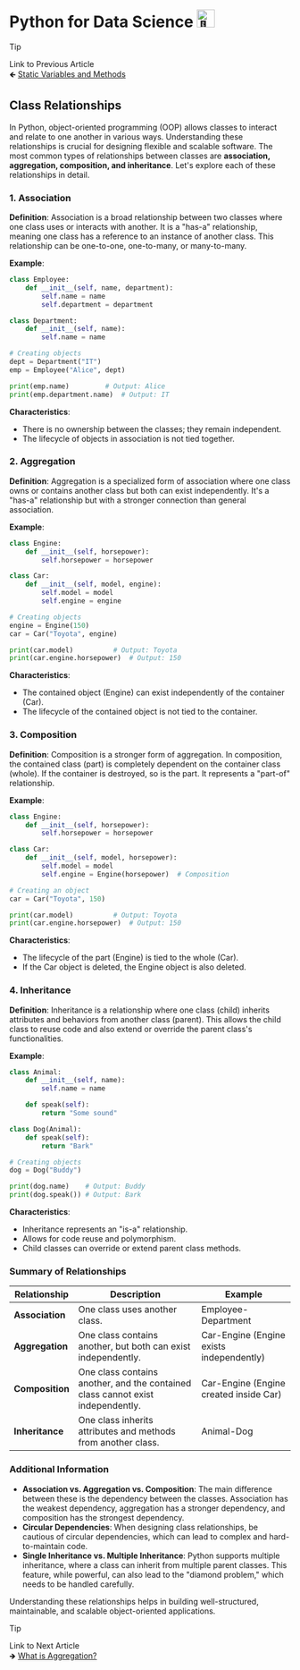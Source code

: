 # Python for Data Science <picture> <source srcset="https://fonts.gstatic.com/s/e/notoemoji/latest/1f40d/512.webp" type="image/webp"> <img src="https://fonts.gstatic.com/s/e/notoemoji/latest/1f40d/512.gif" alt="🐍" width="32" height="32"> </picture>

> [!TIP]  
> Link to Previous Article  
> 🡸 [Static Variables and Methods](/OOPs%20with%20Python/Articles/53_static_variables_and_methods.md)

## Class Relationships

In Python, object-oriented programming (OOP) allows classes to interact and relate to one another in various ways. Understanding these relationships is crucial for designing flexible and scalable software. The most common types of relationships between classes are **association, aggregation, composition, and inheritance**. Let's explore each of these relationships in detail.

### 1. Association

**Definition**: Association is a broad relationship between two classes where one class uses or interacts with another. It is a "has-a" relationship, meaning one class has a reference to an instance of another class. This relationship can be one-to-one, one-to-many, or many-to-many.

**Example**:
```python
class Employee:
    def __init__(self, name, department):
        self.name = name
        self.department = department

class Department:
    def __init__(self, name):
        self.name = name

# Creating objects
dept = Department("IT")
emp = Employee("Alice", dept)

print(emp.name)         # Output: Alice
print(emp.department.name)  # Output: IT
```

**Characteristics**:
- There is no ownership between the classes; they remain independent.
- The lifecycle of objects in association is not tied together.

### 2. Aggregation

**Definition**: Aggregation is a specialized form of association where one class owns or contains another class but both can exist independently. It's a "has-a" relationship but with a stronger connection than general association.

**Example**:
```python
class Engine:
    def __init__(self, horsepower):
        self.horsepower = horsepower

class Car:
    def __init__(self, model, engine):
        self.model = model
        self.engine = engine

# Creating objects
engine = Engine(150)
car = Car("Toyota", engine)

print(car.model)          # Output: Toyota
print(car.engine.horsepower)  # Output: 150
```

**Characteristics**:
- The contained object (Engine) can exist independently of the container (Car).
- The lifecycle of the contained object is not tied to the container.

### 3. Composition

**Definition**: Composition is a stronger form of aggregation. In composition, the contained class (part) is completely dependent on the container class (whole). If the container is destroyed, so is the part. It represents a "part-of" relationship.

**Example**:
```python
class Engine:
    def __init__(self, horsepower):
        self.horsepower = horsepower

class Car:
    def __init__(self, model, horsepower):
        self.model = model
        self.engine = Engine(horsepower)  # Composition

# Creating an object
car = Car("Toyota", 150)

print(car.model)          # Output: Toyota
print(car.engine.horsepower)  # Output: 150
```

**Characteristics**:
- The lifecycle of the part (Engine) is tied to the whole (Car).
- If the Car object is deleted, the Engine object is also deleted.

### 4. Inheritance

**Definition**: Inheritance is a relationship where one class (child) inherits attributes and behaviors from another class (parent). This allows the child class to reuse code and also extend or override the parent class's functionalities.

**Example**:
```python
class Animal:
    def __init__(self, name):
        self.name = name

    def speak(self):
        return "Some sound"

class Dog(Animal):
    def speak(self):
        return "Bark"

# Creating objects
dog = Dog("Buddy")

print(dog.name)    # Output: Buddy
print(dog.speak()) # Output: Bark
```

**Characteristics**:
- Inheritance represents an "is-a" relationship.
- Allows for code reuse and polymorphism.
- Child classes can override or extend parent class methods.

### Summary of Relationships

| **Relationship** | **Description**                                                  | **Example**                               |
|------------------|------------------------------------------------------------------|-------------------------------------------|
| **Association**  | One class uses another class.                                    | Employee-Department                       |
| **Aggregation**  | One class contains another, but both can exist independently.    | Car-Engine (Engine exists independently)  |
| **Composition**  | One class contains another, and the contained class cannot exist independently. | Car-Engine (Engine created inside Car)    |
| **Inheritance**  | One class inherits attributes and methods from another class.    | Animal-Dog                                |

### Additional Information

- **Association vs. Aggregation vs. Composition**: The main difference between these is the dependency between the classes. Association has the weakest dependency, aggregation has a stronger dependency, and composition has the strongest dependency.
- **Circular Dependencies**: When designing class relationships, be cautious of circular dependencies, which can lead to complex and hard-to-maintain code.
- **Single Inheritance vs. Multiple Inheritance**: Python supports multiple inheritance, where a class can inherit from multiple parent classes. This feature, while powerful, can also lead to the "diamond problem," which needs to be handled carefully.

Understanding these relationships helps in building well-structured, maintainable, and scalable object-oriented applications.

> [!TIP]  
> Link to Next Article  
> 🡺 [What is Aggregation?](/OOPs%20with%20Python/Articles/55_aggregation.md)